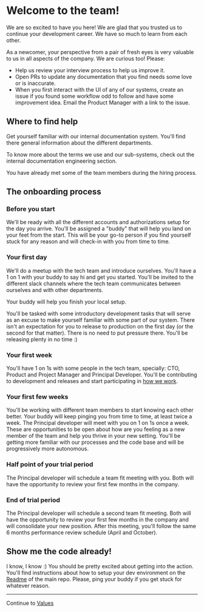 # Welcome to the team!

We are so excited to have you here! We are glad that you trusted us to continue your development career. We have so much to learn from each other.

As a newcomer, your perspective from a pair of fresh eyes is very valuable to us in all aspects of the company. We are curious too! Please:
- Help us review your interview process to help us improve it.
- Open PRs to update any documentation that you find needs some love or is inaccurate.
- When you first interact with the UI of any of our systems, create an issue if you found some workflow odd to follow and have some improvement idea. Email the Product Manager with a link to the issue.

## Where to find help
Get yourself familiar with our internal documentation system. You'll find there general information about the different departments.

To know more about the terms we use and our sub-systems, check out the internal documentation engineering section.

You have already met some of the team members during the hiring process.

## The onboarding process
### Before you start
We'll be ready with all the different accounts and authorizations setup for the day you arrive.
You'll be assigned a "buddy" that will help you land on your feet from the start. This will be your go-to person if you find yourself stuck for any reason and will check-in with you from time to time.

### Your first day
We'll do a meetup with the tech team and introduce ourselves.
You'll have a 1 on 1 with your buddy to say hi and get you started.
You'll be invited to the different slack channels where the tech team communicates between ourselves and with other departments.

Your buddy will help you finish your local setup.

You'll be tasked with some introductory development tasks that will serve as an excuse to make yourself familiar with some part of our system. There isn't an expectation for you to release to production on the first day (or the second for that matter). There is no need to put pressure there. You'll be releasing plenty in no time :)

### Your first week
You'll have 1 on 1s with some people in the tech team, specially: CTO, Product and Project Manager and Principal Developer.
You'll be contributing to development and releases and start participating in [how we work](how_we_work.md).

### Your first few weeks
You'll be working with different team members to start knowing each other better.
Your buddy will keep pinging you from time to time, at least twice a week.
The Principal developer will meet with you on 1 on 1s once a week. These are opportunities to be open about how are you feeling as a new member of the team and help you thrive in your new setting.
You'll be getting more familiar with our processes and the code base and will be progressively more autonomous.

### Half point of your trial period
The Principal developer will schedule a team fit meeting with you. Both will have the opportunity to review your first few months in the company.

### End of trial period
The Principal developer will schedule a second team fit meeting. Both will have the opportunity to review your first few months in the company and will consolidate your new position.
After this meeting, you'll follow the same 6 months performance review schedule (April and October).

## Show me the code already!
I know, I know :) You should be pretty excited about getting into the action.
You'll find instructions about how to setup your dev environment on the [Readme](https://github.com/bergamotte/bergamotte#readme) of the main repo. Please, ping your buddy if you get stuck for whatever reason.

---

Continue to [Values](values.md)
